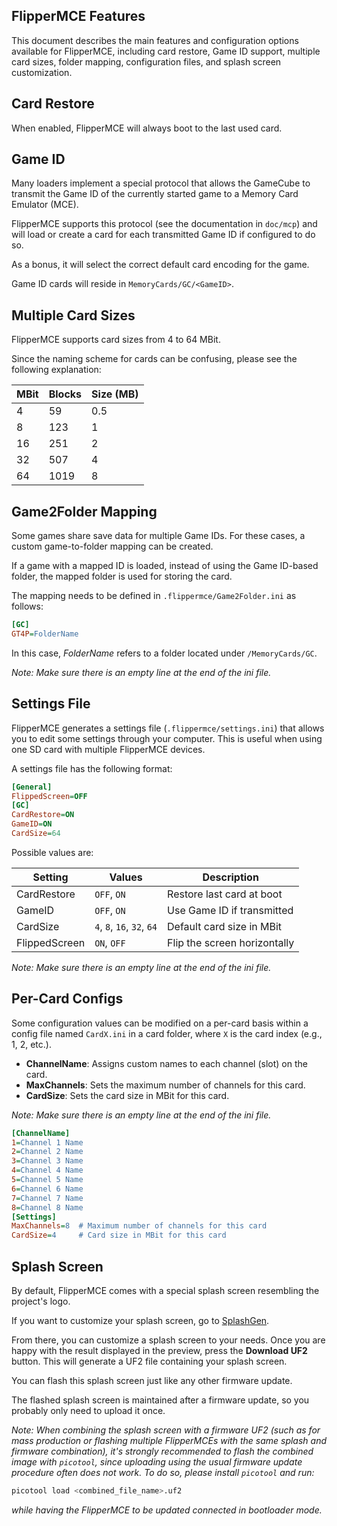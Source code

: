 ## FlipperMCE Features

This document describes the main features and configuration options available for FlipperMCE, including card restore, Game ID support, multiple card sizes, folder mapping, configuration files, and splash screen customization.

## Card Restore

When enabled, FlipperMCE will always boot to the last used card.

## Game ID

Many loaders implement a special protocol that allows the GameCube to transmit the Game ID of the currently started game to a Memory Card Emulator (MCE).

FlipperMCE supports this protocol (see the documentation in `doc/mcp`) and will load or create a card for each transmitted Game ID if configured to do so.

As a bonus, it will select the correct default card encoding for the game.

Game ID cards will reside in `MemoryCards/GC/<GameID>`.

## Multiple Card Sizes

FlipperMCE supports card sizes from 4 to 64 MBit.

Since the naming scheme for cards can be confusing, please see the following explanation:

| MBit | Blocks | Size (MB) |
|------|--------|-----------|
| 4    | 59     | 0.5       |
| 8    | 123    | 1         |
| 16   | 251    | 2         |
| 32   | 507    | 4         |
| 64   | 1019   | 8         |

## Game2Folder Mapping

Some games share save data for multiple Game IDs. For these cases, a custom game-to-folder mapping can be created.

If a game with a mapped ID is loaded, instead of using the Game ID-based folder, the mapped folder is used for storing the card.

The mapping needs to be defined in `.flippermce/Game2Folder.ini` as follows:

```ini
[GC]
GT4P=FolderName
```

In this case, *FolderName* refers to a folder located under `/MemoryCards/GC`.

*Note: Make sure there is an empty line at the end of the ini file.*

## Settings File

FlipperMCE generates a settings file (`.flippermce/settings.ini`) that allows you to edit some settings through your computer. This is useful when using one SD card with multiple FlipperMCE devices.

A settings file has the following format:

```ini
[General]
FlippedScreen=OFF
[GC]
CardRestore=ON
GameID=ON
CardSize=64
```

Possible values are:

| Setting       | Values                     | Description                        |
|---------------|---------------------------|------------------------------------|
| CardRestore   | `OFF`, `ON`               | Restore last card at boot          |
| GameID        | `OFF`, `ON`               | Use Game ID if transmitted         |
| CardSize      | `4`, `8`, `16`, `32`, `64`| Default card size in MBit          |
| FlippedScreen | `ON`, `OFF`               | Flip the screen horizontally       |

*Note: Make sure there is an empty line at the end of the ini file.*

## Per-Card Configs

Some configuration values can be modified on a per-card basis within a config file named `CardX.ini` in a card folder, where `X` is the card index (e.g., 1, 2, etc.).

- **ChannelName**: Assigns custom names to each channel (slot) on the card.
- **MaxChannels**: Sets the maximum number of channels for this card.
- **CardSize**: Sets the card size in MBit for this card.

*Note: Make sure there is an empty line at the end of the ini file.*

```ini
[ChannelName]
1=Channel 1 Name
2=Channel 2 Name
3=Channel 3 Name
4=Channel 4 Name
5=Channel 5 Name
6=Channel 6 Name
7=Channel 7 Name
8=Channel 8 Name
[Settings]
MaxChannels=8  # Maximum number of channels for this card
CardSize=4     # Card size in MBit for this card
```

## Splash Screen

By default, FlipperMCE comes with a special splash screen resembling the project's logo.

If you want to customize your splash screen, go to [SplashGen](splashgen/splashgen.html).

From there, you can customize a splash screen to your needs. Once you are happy with the result displayed in the preview, press the **Download UF2** button. This will generate a UF2 file containing your splash screen.

You can flash this splash screen just like any other firmware update.

The flashed splash screen is maintained after a firmware update, so you probably only need to upload it once.

*Note: When combining the splash screen with a firmware UF2 (such as for mass production or flashing multiple FlipperMCEs with the same splash and firmware combination), it's strongly recommended to flash the combined image with `picotool`, since uploading using the usual firmware update procedure often does not work. To do so, please install `picotool` and run:*

```sh
picotool load <combined_file_name>.uf2
```

*while having the FlipperMCE to be updated connected in bootloader mode.*
